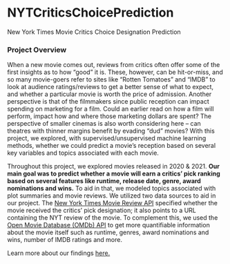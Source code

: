 # NYTCriticsChoicePrediction
New York Times Movie Critics Choice Designation Prediction

### Project Overview
When a new movie comes out, reviews from critics often offer some of the first insights as to how “good” it is. These, however, can be hit-or-miss, and so many movie-goers refer to sites like “Rotten Tomatoes” and “IMDB” to look at audience ratings/reviews to get a better sense of what to expect, and whether a particular movie is worth the price of admission. Another perspective is that of the filmmakers since public reception can impact spending on marketing for a film. Could an earlier read on how a film will perform, impact how and where those marketing dollars are spent? The perspective of smaller cinemas is also worth considering here – can theatres with thinner margins benefit by evading “dud” movies? With this project, we explored, with supervised/unsupervised machine learning methods, whether we could predict a movie’s reception based on several key variables and topics associated with each movie.

Throughout this project, we explored movies released in 2020 & 2021. **Our main goal was to predict whether a movie will earn a critics’ pick ranking based on several features like runtime, release date, genre, award nominations and wins.** To aid in that, we modeled topics associated with plot summaries and movie reviews. We utilized two data sources to aid in our project. The [New York Times Movie Review API](https://developer.nytimes.com/docs/movie-reviews-api/1/overview) specified whether the movie received the critics’ pick designation; it also points to a URL containing the NYT review of the movie. To complement this, we used the [Open Movie Database (OMDb) API](http://www.omdbapi.com/) to get more quantifiable information about the movie itself such as runtime, genres, award nominations and wins, number of IMDB ratings and more.


Learn more about our findings [here.](https://drive.google.com/file/d/1tg3-U-7U-smadkKWyuQUhxj3wsKUhutO/view?usp=sharing)
